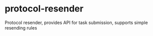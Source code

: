 # protocol-resender
Protocol resender, provides API for task submission, supports simple resending rules
